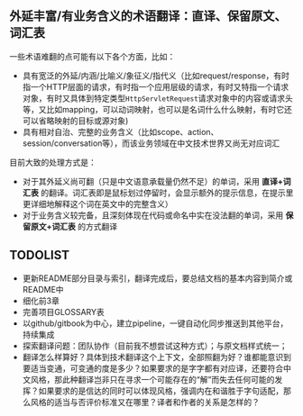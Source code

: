 ## 外延丰富/有业务含义的术语翻译：直译、保留原文、词汇表

一些术语难翻的点可能有以下各个方面，比如：

* 具有宽泛的外延/内涵/比喻义/象征义/指代义（比如request/response，有时指一个HTTP层面的请求，有时指一个应用层级的请求，有时又特指一个请求对象，有时又具体到特定类型`HttpServletRequest`请求对象中的内容或请求头等，又比如mapping，可以动词映射，也可以是名词什么什么映射，有时它还可以省略映射的目标或源对象)
* 具有相对自治、完整的业务含义（比如scope、action、session/conversation等），而该业务领域在中文技术世界又尚无对应词汇

目前大致的处理方式是：

* 对于其外延义尚可翻（只是中文语意承载量仍然不足）的单词，采用 **直译+词汇表** 的翻译。词汇表即是鼠标划过停留时，会显示额外的提示信息，在提示里更详细地解释这个词在英文中的完整含义）
* 对于业务含义较完备，且深刻体现在代码或命名中实在没法翻的单词，采用 **保留原文+词汇表** 的方式翻译


## TODOLIST

* 更新README部分目录与索引，翻译完成后，要总结文档的基本内容到简介或README中
* 细化前3章
* 完善项目GLOSSARY表
* 以github/gitbook为中心，建立pipeline，一键自动化同步推送到其他平台，持续集成
* 探索翻译问题：团队协作（目前我不想尝试这种方式）；与原文档样式统一；
* 翻译怎么样算好？具体到技术翻译这个上下文，全部照翻为好？谁都能意识到要适当变通，可变通的度是多少？如果要求的是字字都有对应译，还要符合中文风格，那此种翻译岂非只在寻求一个可能存在的“解”而失去任何可能的发挥？如果要求的是信达的同时可以体现风格，强调内在和谐胜于字句适配，那么风格的适当与否评价标准又在哪里？译者和作者的关系是怎样的？
